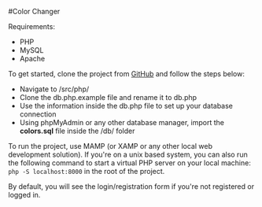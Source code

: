 #Color Changer

Requirements:
* PHP
* MySQL
* Apache


To get started, clone the project from [GitHub](https://github.com/xNocken/color-changer) and follow the steps below:

* Navigate to /src/php/
* Clone the db.php.example file and rename it to db.php
* Use the information inside the db.php file to set up your database connection
* Using phpMyAdmin or any other database manager, import the **colors.sql** file inside the /db/ folder

To run the project, use MAMP (or XAMP or any other local web development solution). If you're on a unix based system, you can also run the following command to start a virtual PHP server on your local machine: `php -S localhost:8000` in the root of the project.

By default, you will see the login/registration form if you're not registered or logged in. 
